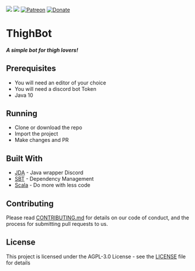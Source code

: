 ![](https://cdn.discordapp.com/attachments/377619690513498133/406183455123177481/OpenSauce.svg) ![](https://cdn.discordapp.com/attachments/330777295952543744/478325842188042241/license.svg) [![Patreon](https://img.shields.io/badge/patreon-donate-green.svg)](https://www.patreon.com/OfficialBoobBot) [![Donate](https://img.shields.io/badge/Donate-PayPal-blue.svg)](https://paypal.me/boobbot)  
# ThighBot
##### A simple bot for thigh lovers!

## Prerequisites

* You will need an editor of your choice
* You will need a discord bot Token
* Java 10

## Running
* Clone or download the repo
* Import the project 
* Make changes and PR

## Built With

* [JDA](https://github.com/DV8FromTheWorld/JDA) - Java wrapper Discord 
* [SBT](https://www.scala-sbt.org/) - Dependency Management
* [Scala](https://www.scala-lang.org/) - Do more with less code 

## Contributing

Please read [CONTRIBUTING.md](CONTRIBUTING.md) for details on our code of conduct, and the process for submitting pull requests to us.

## License

This project is licensed under the AGPL-3.0 License - see the [LICENSE](LICENSE) file for details



